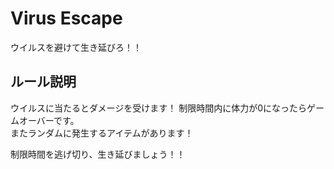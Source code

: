 # **Virus Escape**  


ウイルスを避けて生き延びろ！！

## ルール説明  

ウイルスに当たるとダメージを受けます！
制限時間内に体力が0になったらゲームオーバーです。  
またランダムに発生するアイテムがあります！

制限時間を逃げ切り、生き延びましょう！！


